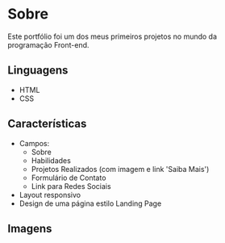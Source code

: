 # Sobre

Este portfólio foi um dos meus primeiros projetos no mundo da programação Front-end.

## Linguagens

- HTML
- CSS

## Características

- Campos:
  - Sobre
  - Habilidades
  - Projetos Realizados (com imagem e link 'Saiba Mais')
  - Formulário de Contato
  - Link para Redes Sociais
- Layout responsivo
- Design de uma página estilo Landing Page

## Imagens
